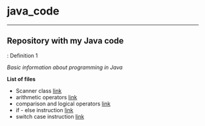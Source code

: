 # java_code

-----------------------------------------------------------------------------------
Repository with my Java code
-----------------------------------------------------------------------------------

:   Definition 1

*Basic information about programming in Java*



**List of files**

+ Scanner class [link](https://github.com/ann352/java_code/blob/master/first_project_Scanner)
+ arithmetic operators [link](https://github.com/ann352/java_code/blob/master/operatoryArytmetyczne)
+ comparison and logical operators [link](https://github.com/ann352/java_code/commit/e583185b7002f0c8d7cf0dea352e4a79be184355)
+ if - else instruction [link](https://github.com/ann352/java_code/blob/master/if_instruction)
+ switch case instruction [link](https://github.com/ann352/java_code/blob/master/switch_instruction)


